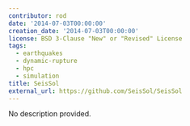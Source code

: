 ```yaml
---
contributor: rod
date: '2014-07-03T00:00:00'
creation_date: '2014-07-03T00:00:00'
license: BSD 3-Clause "New" or "Revised" License
tags:
  - earthquakes
  - dynamic-rupture
  - hpc
  - simulation
title: SeisSol
external_url: https://github.com/SeisSol/SeisSol
---
```


No description provided.
